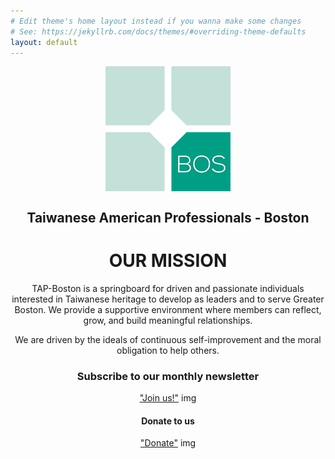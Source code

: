 ```yaml
---
# Edit theme's home layout instead if you wanna make some changes
# See: https://jekyllrb.com/docs/themes/#overriding-theme-defaults
layout: default
---
```

<p align="center">
   <img src="assets/images/tap-logo.png" align="middle">
</p>

<center>
  <h2>Taiwanese American Professionals - Boston</h2>
  <h1>OUR MISSION</h1>
</center>

<p align="center">
TAP-Boston is a springboard for driven and passionate individuals interested in Taiwanese heritage to develop as leaders and to serve Greater Boston. We provide a supportive environment where members can reflect, grow, and build meaningful relationships.
</p>

<p align="center">
We are driven by the ideals of continuous self-improvement and the moral obligation to help others.
</p>

<center>
  <h3>Subscribe to our monthly newsletter</h3>
  <a href="#mailmunch-pop-121032">"Join us!"</a> img
</center>

<center>
<h4>Donate to us</h4>
<a href="https://www.paypal.me/tapbos">"Donate"</a> img
</center>